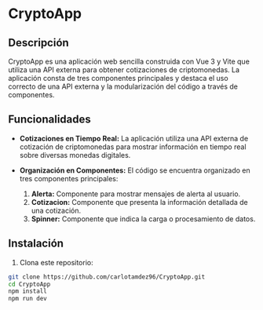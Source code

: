 # CryptoApp

## Descripción

CryptoApp es una aplicación web sencilla construida con Vue 3 y Vite que utiliza una API externa para obtener cotizaciones de criptomonedas. La aplicación consta de tres componentes principales y destaca el uso correcto de una API externa y la modularización del código a través de componentes.

## Funcionalidades

- **Cotizaciones en Tiempo Real:** La aplicación utiliza una API externa de cotización de criptomonedas para mostrar información en tiempo real sobre diversas monedas digitales.

- **Organización en Componentes:** El código se encuentra organizado en tres componentes principales:
  1. **Alerta:** Componente para mostrar mensajes de alerta al usuario.
  2. **Cotizacion:** Componente que presenta la información detallada de una cotización.
  3. **Spinner:** Componente que indica la carga o procesamiento de datos.

## Instalación

1. Clona este repositorio:

```bash
git clone https://github.com/carlotamdez96/CryptoApp.git
cd CryptoApp
npm install
npm run dev
